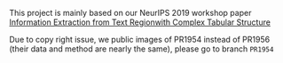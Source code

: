 This project is mainly based on our NeurIPS 2019 workshop paper [Information Extraction from Text Regionwith Complex Tabular Structure](https://openreview.net/pdf?id=Hkx0zpccLr)

Due to copy right issue, we public images of PR1954 instead of PR1956 (their data and method are nearly the same), please go to branch `PR1954`
